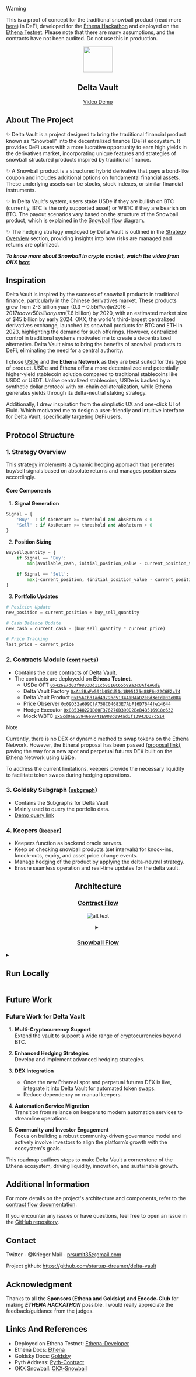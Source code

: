 > [!WARNING]  
> This is a proof of concept for the traditional snowball product (read more [here](https://www.allianzgi.com/en/insights/the-china-briefing/snowballs-and-structured-products)) in DeFi, developed for the [Ethena Hackathon](https://www.encode.club/ethena-hackathon) and deployed on the [Ethena Testnet](https://network.ethena.fi/developers). Please note that there are many assumptions, and the contracts have not been audited. Do not use this in production.

<p align = "center"> 
  <img src="./resources/icon.png" height="70" width="80" style="">
  <h2 align="center">Delta Vault</h2>
</p align = "center">
  <p align="center">
    <a href="">Video Demo</a>
  </p>

<!-- 
MockWBTC deployed to: 0x5cd0a85594669741E908d094ad1f13943D37c514 /
DeltaVaultProduct deployed to: 0xE56Cbd1ad4979bc51344aBAaD2eBd3eEda02e084 /
PriceObserver deployed to: 0x09D32a699CfA758C04683E7AbF16D7644fe14644 /
HedgeExecutor deployed to: 0x885348221D80F376276D390D2BeB4B516918c632 /
DeltaVaultFactory deployed to: 0xA45BaFe594b05Cd51d1B95175e88F6e22C6E2c74 / 
-->


## About The Project

✨ Delta Vault is a project designed to bring the traditional financial product known as "Snowball" into the decentralized finance (DeFi) ecosystem. It provides DeFi users with a more lucrative opportunity to earn high yields in the derivatives market, incorporating unique features and strategies of snowball structured products inspired by traditional finance.

✨ A Snowball product is a structured hybrid derivative that pays a bond-like coupon and includes additional options on fundamental financial assets. These underlying assets can be stocks, stock indexes, or similar financial instruments.

✨ In Delta Vault's system, users stake USDe if they are bullish on BTC (currently, BTC is the only supported asset) or WBTC if they are bearish on BTC. The payout scenarios vary based on the structure of the Snowball product, which is explained in the [Snowball flow](#snowball-flow) diagram.

✨ The hedging strategy employed by Delta Vault is outlined in the [Strategy Overview](strategy-overview) section, providing insights into how risks are managed and returns are optimized.

***To know more about Snowball in crypto market, watch the video from OKX [here](https://static.okx.com/cdn/help/okex/earn/Snowball_video_english.mp4)***


## Inspiration

Delta Vault is inspired by the success of snowball products in traditional finance, particularly in the Chinese derivatives market. These products grew from 2-3 billion yuan ($0.3-0.5 billion) in 2016-2017 to over 50 billion yuan ($7.6 billion) by 2020, with an estimated market size of $45 billion by early 2024. OKX, the world's third-largest centralized derivatives exchange, launched its snowball products for BTC and ETH in 2023, highlighting the demand for such offerings. However, centralized control in traditional systems motivated me to create a decentralized alternative. Delta Vault aims to bring the benefits of snowball products to DeFi, eliminating the need for a central authority.

I chose [USDe](https://ethena.fi/) and the **Ethena Network** as they are best suited for this type of product. USDe and Ethena offer a more decentralized and potentially higher-yield stablecoin solution compared to traditional stablecoins like USDC or USDT. Unlike centralized stablecoins, USDe is backed by a synthetic dollar protocol with on-chain collateralization, while Ethena generates yields through its delta-neutral staking strategy.

Additionally, I drew inspiration from the simplistic UX and one-click UI of Fluid. Which motivated me to design a user-friendly and intuitive interface for Delta Vault, specifically targeting DeFi users.

## Protocol Structure

### 1. Strategy Overview

This strategy implements a dynamic hedging approach that generates buy/sell signals based on absolute returns and manages position sizes accordingly.

#### Core Components

1. **Signal Generation**
```python
Signal = {
    'Buy'  : if AbsReturn >= threshold and AbsReturn < 0
    'Sell' : if AbsReturn >= threshold and AbsReturn > 0
}
```

2. **Position Sizing**
```python
BuySellQuantity = {
    if Signal == 'Buy':
        min(available_cash, initial_position_value - current_position_value) / current_price
        
    if Signal == 'Sell':
        max(-current_position, (initial_position_value - current_position_value) / current_price)
}
```

3. **Portfolio Updates**
```python
# Position Update
new_position = current_position + buy_sell_quantity

# Cash Balance Update
new_cash = current_cash - (buy_sell_quantity * current_price)

# Price Tracking
last_price = current_price
```

### 2. Contracts Module ([`contracts`](./delta-vault-contracts))

- Contains the core contracts of Delta Vault.
- The contracts are deployedd on **Ethena Testnet**.
  - USDe OFT [`0x426E7d03f9803Dd11cb8616C65b99a3c0AfeA6dE`](https://explorer-ethena-testnet-0.t.conduit.xyz/token/0x426E7d03f9803Dd11cb8616C65b99a3c0AfeA6dE)
  - Delta Vault Factory [`0xA45BaFe594b05Cd51d1B95175e88F6e22C6E2c74`](https://explorer-ethena-testnet-0.t.conduit.xyz/address/0xA45BaFe594b05Cd51d1B95175e88F6e22C6E2c74)
  - Delta Vault Product [`0xE56Cbd1ad4979bc51344aBAaD2eBd3eEda02e084`](https://explorer-ethena-testnet-0.t.conduit.xyz/address/0xE56Cbd1ad4979bc51344aBAaD2eBd3eEda02e084)
  - Price Observer [`0x09D32a699CfA758C04683E7AbF16D7644fe14644`](https://explorer-ethena-testnet-0.t.conduit.xyz/address/0x09D32a699CfA758C04683E7AbF16D7644fe14644?tab=internal_txns)
  - Hedge Executor [`0x885348221D80F376276D390D2BeB4B516918c632`](https://explorer-ethena-testnet-0.t.conduit.xyz/address/0x885348221D80F376276D390D2BeB4B516918c632)
  - Mock WBTC [`0x5cd0a85594669741E908d094ad1f13943D37c514`](https://explorer-ethena-testnet-0.t.conduit.xyz/address/0x5cd0a85594669741E908d094ad1f13943D37c514?tab=internal_txns)

> [!NOTE]
> Currently, there is no DEX or dynamic method to swap tokens on the Ethena Network. However, the Etheral proposal has been passed ([proposal link](https://gov.ethenafoundation.com/t/introducing-ethereal-request-to-ethena-governance-on-integration/154/17)), paving the way for a new spot and perpetual futures DEX built on the Ethena Network using USDe.
> 
> To address the current limitations, keepers provide the necessary liquidity to facilitate token swaps during hedging operations.

### 3. Goldsky Subgraph ([`subgraph`](./delta-vault-goldsky-subgraph))

- Contains the Subgraphs for Delta Vault
- Mainly used to query the portfolio data.
- [Demo query link](https://api.goldsky.com/api/public/project_cm3z3gioefix501v6daxi2u5a/subgraphs/delta-vault/1.0.0/gn)

### 4. Keepers ([`keeper`](./keeper))

- Keepers function as backend oracle servers.
- Keep on checking snowball products (set intervals) for knock-ins, knock-outs, expiry, and asset price change events.
- Manage hedging of the product by applying the delta-neutral strategy.
- Ensure seamless operation and real-time updates for the delta vault.

<center>

## Architecture

### [Contract Flow](./resources/contract_flow.png)
![alt text](/resources/contract_flow.png)

<details>
<summary>

### [Snowball Flow](./resources/snowball-flow.png)

</summary>


![alt text](/resources/snowball-flow.png)
</details>

</center>

<details>
<summary>

## Run Locally

</summary>

### Prerequisites

Before running the project locally, ensure you have the following installed:

- [Git](https://git-scm.com/downloads)
- [Node.js](https://nodejs.org/)
- [Docker](https://www.docker.com/get-started)

### Setting Up the Project

Follow these steps to set up and run the project locally:

1. **Clone the Repository**

   Open your terminal and run:

   ```bash
   git clone git@github.com:startup-dreamer/delta-vault.git
   ```

2. **Navigate to the Client Directory**

   ```bash
   cd delta-vault/delta-vault-client
   ```

3. **Install Dependencies**

   ```bash
   npm install
   ```

4. **Run the Interface Locally**

   ```bash
   npm run dev
   ```

   This command starts the development server, allowing you to access the interface at `http://localhost:3000`.

### Running the Keeper Service

The keeper service monitors snowball products and applies the delta-neutral strategy. To run it locally:

1. **Navigate to the Keeper Directory**

   ```bash
   cd delta-vault/keeper
   ```

2. **Set Up Environment Variables**

   Copy the example environment file:

   ```bash
   cp .env.example .env
   ```

   Edit the `.env` file to include your environment variables.

3. **Build and Start the Keeper Service**

   ```bash
   docker-compose up --build
   ```

   This command builds and starts the keeper service using Docker.

### Configuration Details

- **RPC_URL**: Set this to the URL where the contracts are deployed (e.g., Ethena Testnet).
- **Address**: Use the corresponding addresses of the deployed contracts on the same network.

Ensure these configurations are correctly set in your `.env` file to enable seamless operation.

</details>

## Future Work

### Future Work for Delta Vault

1. **Multi-Cryptocurrency Support**  
   Extend the vault to support a wide range of cryptocurrencies beyond BTC.

2. **Enhanced Hedging Strategies**  
   Develop and implement advanced hedging strategies.

4. **DEX Integration**  
   - Once the new Ethereal spot and perpetual futures DEX is live, integrate it into Delta Vault for automated token swaps.  
   - Reduce dependency on manual keepers.

5. **Automation Service Migration**  
   Transition from reliance on keepers to modern automation services to streamline operations.

6. **Community and Investor Engagement**  
   Focus on building a robust community-driven governance model and actively involve investors to align the platform’s growth with the ecosystem's goals.


This roadmap outlines steps to make Delta Vault a cornerstone of the Ethena ecosystem, driving liquidity, innovation, and sustainable growth.


## Additional Information

For more details on the project's architecture and components, refer to the [contract flow documentation](contract_flow.md).

If you encounter any issues or have questions, feel free to open an issue in the [GitHub repository](https://github.com/startup-dreamer/delta-vault/issues). 

## Contact
Twitter - @Krieger Mail - prsumit35@gmail.com

Project github: https://github.com/startup-dreamer/delta-vault


## Acknowledgment

Thanks to all the **Sponsors (Ethena and Goldsky) and Encode-Club** for making ***ETHENA
HACKATHON*** possible. I would really appreciate the feedback/guidance from the judges.

## Links And References
- Deployed on Ethena Testnet: [Ethena-Developer](https://network.ethena.fi/developers)
- Ethena Docs: [Ethena](https://ethena-labs.gitbook.io/ethena-labs)
- Goldsky Docs: [Goldsky](https://docs.goldsky.com/)
- Pyth Address: [Pyth-Contract](https://docs.pyth.network/price-feeds/contract-addresses)
- OKX Snowball: [OKX-Snowball](https://www.okx.com/earn/snowball)
